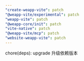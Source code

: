 ```yaml
---
"create-weapp-vite": patch
"@weapp-vite/experimental": patch
"weapp-vite": patch
"@weapp-core/init": patch
"vite-native": patch
"@weapp-vite/mcp": patch
"website-weapp-vite": patch
---
```


chore(deps): upgrade 升级依赖版本
